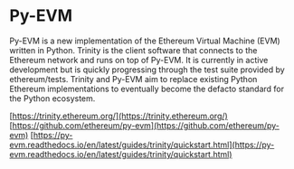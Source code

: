 # Py-EVM

Py-EVM is a new implementation of the Ethereum Virtual Machine \(EVM\) written in Python. Trinity is the client software that connects to the Ethereum network and runs on top of Py-EVM. It is currently in active development but is quickly progressing through the test suite provided by ethereum/tests. Trinity and Py-EVM aim to replace existing Python Ethereum implementations to eventually become the defacto standard for the Python ecosystem.

[https://trinity.ethereum.org/](https://trinity.ethereum.org/) [https://github.com/ethereum/py-evm](https://github.com/ethereum/py-evm) [https://py-evm.readthedocs.io/en/latest/guides/trinity/quickstart.html](https://py-evm.readthedocs.io/en/latest/guides/trinity/quickstart.html)

